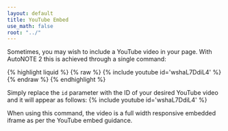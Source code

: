 ```yaml
---
layout: default
title: YouTube Embed
use_math: false
root: "../"
---
```


Sometimes, you may wish to include a YouTube video in your page. With AutoNOTE 2 this is achieved through a single command:

{% highlight liquid %}
{% raw %}
{% include youtube id='wshaL7DdiL4' %}
{% endraw %}
{% endhighlight %}

Simply replace the `id` parameter with the ID of your desired YouTube video and it will appear as follows:
{% include youtube id='wshaL7DdiL4' %}

When using this command, the video is a full width responsive embedded iframe as per the YouTube embed guidance.